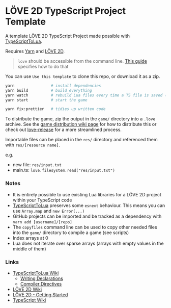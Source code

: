 # LÖVE 2D TypeScript Project Template

A template LÖVE 2D TypeScript Project made possible with [TypeScriptToLua](https://github.com/TypeScriptToLua/TypeScriptToLua).

Requires [Yarn](https://www.npmjs.com/package/yarn) and [LÖVE 2D](https://love2d.org/).

> `love` should be accessible from the command line. [This guide](https://love2d.org/wiki/PATH) specifies how to do that

You can use `Use this template` to clone this repo, or download it as a zip.

```sh
yarn                # install dependencies
yarn build          # build everything
yarn watch          # rebuild Lua files every time a TS file is saved (faster)
yarn start          # start the game

yarn fix:prettier   # tidies up written code
```

To distribute the game, zip the output in the `game/` directory into a `.love` archive. See the [game distribution wiki page](https://love2d.org/wiki/Game_Distribution) for how to distribute this or check out [love-release](https://github.com/MisterDA/love-release) for a more streamlined process.

Importable files can be placed in the `res/` directory and referenced them with `res/[resource name]`.

e.g.

- new file: `res/input.txt`
- main.ts: `love.filesystem.read("res/input.txt")`

### Notes

- It is entirely possible to use existing Lua libraries for a LÖVE 2D project within your TypeScript code
- [TypeScriptToLua](https://github.com/TypeScriptToLua/TypeScriptToLua) preserves some `esnext` behaviour. This means you can use `Array.map` and `new Error(...)`
- GitHub projects can be imported and be tracked as a dependency with `yarn add [username]/[repo]`
- The `copyfiles` command line can be used to copy other needed files into the `game/` directory to compile a game (see scripts)
- Index arrays at 0
- Lua does not iterate over sparse arrays (arrays with empty values in the middle of them)

### Links

- [TypeScriptToLua Wiki](https://github.com/TypeScriptToLua/TypeScriptToLua/wiki)
  - [Writing Declarations](https://github.com/TypeScriptToLua/TypeScriptToLua/wiki/Writing-Declarations)
  - [Compiler Directives](https://github.com/TypeScriptToLua/TypeScriptToLua/wiki/Compiler-Directives)
- [LÖVE 2D Wiki](https://love2d.org/wiki/Main_Page)
- [LÖVE 2D - Getting Started](https://love2d.org/wiki/Getting_Started)
- [TypeScript Wiki](https://github.com/Microsoft/TypeScript/wiki)
